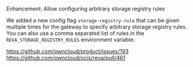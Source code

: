 Enhancement: Allow configuring arbitrary storage registry rules

We added a new config flag `storage-registry-rule` that can be given multiple times for the gateway to specify arbitrary storage registry rules. You can also use a comma separated list of rules in the `REVA_STORAGE_REGISTRY_RULES` environment variable.

https://github.com/owncloud/product/issues/193
https://github.com/owncloud/ocis/reva/pull/461


